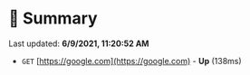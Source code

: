 # 📖 Summary
Last updated: **6/9/2021, 11:20:52 AM**

- `GET` [https://google.com](https://google.com) - **Up** (138ms)

